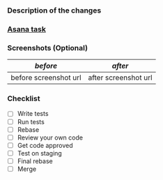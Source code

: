 ### Description of the changes

### [Asana task](url)

### Screenshots (Optional)
|***before***|***after***|
|-|-|
|before screenshot url|after screenshot url|

### Checklist
- [ ] Write tests
- [ ] Run tests
- [ ] Rebase
- [ ] Review your own code
- [ ] Get code approved
- [ ] Test on staging
- [ ] Final rebase
- [ ] Merge
